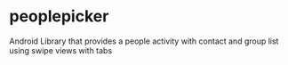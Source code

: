 peoplepicker
============

Android Library that provides a people activity with contact and group list using swipe views with tabs
